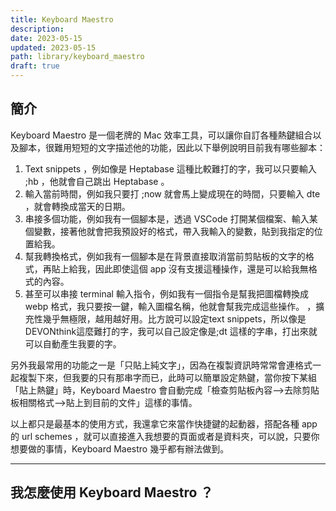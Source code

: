 ```yaml
---
title: Keyboard Maestro
description: 
date: 2023-05-15
updated: 2023-05-15
path: library/keyboard_maestro
draft: true
---
```


## 簡介
Keyboard Maestro 是一個老牌的 Mac 效率工具，可以讓你自訂各種熱鍵組合以及腳本，很難用短短的文字描述他的功能，因此以下舉例說明目前我有哪些腳本：


1. Text snippets ，例如像是 Heptabase 這種比較難打的字，我可以只要輸入 ;hb ，他就會自己跳出 Heptabase 。
2. 輸入當前時間，例如我只要打 ;now 就會馬上變成現在的時間，只要輸入 dte ，就會轉換成當天的日期。
3. 串接多個功能，例如我有一個腳本是，透過 VSCode 打開某個檔案、輸入某個變數，接著他就會把我預設好的格式，帶入我輸入的變數，貼到我指定的位置給我。
4. 幫我轉換格式，例如我有一個腳本是在背景直接取消當前剪貼板的文字的格式，再貼上給我，因此即使這個 app 沒有支援這種操作，還是可以給我無格式的內容。
5. 甚至可以串接 terminal 輸入指令，例如我有一個指令是幫我把圖檔轉換成 webp 格式，我只要按一鍵，輸入圖檔名稱，他就會幫我完成這些操作。
，擴充性幾乎無極限，越用越好用。比方說可以設定text snippets，所以像是DEVONthink這麼難打的字，我可以自己設定像是;dt 這樣的字串，打出來就可以自動產生我要的字。

另外我最常用的功能之一是「只貼上純文字」，因為在複製資訊時常常會連格式一起複製下來，但我要的只有那串字而已，此時可以簡單設定熱鍵，當你按下某組「貼上熱鍵」時，Keyboard Maestro 會自動完成「檢查剪貼板內容-->去除剪貼板相關格式-->貼上到目前的文件」這樣的事情。

以上都只是最基本的使用方式，我還拿它來當作快捷鍵的起動器，搭配各種 app 的 url schemes ，就可以直接進入我想要的頁面或者是資料夾，可以說，只要你想要做的事情，Keyboard Maestro 幾乎都有辦法做到。

---

## 我怎麼使用 Keyboard Maestro ？
